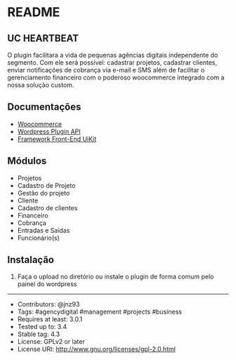# README

## UC HEARTBEAT
O plugin facilitara a vida de pequenas agências digitais independente do segmento. Com ele será possível: cadastrar projetos, cadastrar clientes, enviar notificações de cobrança via e-mail e SMS além de facilitar o gerenciamento financeiro com o poderoso woocommerce integrado com a nossa solução custom.

## Documentações
* [Woocommerce](https://woocommerce.github.io/woocommerce-rest-api-docs/)
* [Wordpress Plugin API](https://codex.wordpress.org/Plugin_API)
* [Framework Front-End UiKit](https://getuikit.com/docs/introduction)

## Módulos
* Projetos
 * Cadastro de Projeto
 * Gestão do projeto
* Cliente
 * Cadastro de clientes
* Financeiro
 * Cobrança
 * Entradas e Saídas
 * Funcionário(s)

## Instalação
1) Faça o upload no diretório ou instale o plugin de forma comum pelo painel do wordpress

-----------

* Contributors: @jnz93
* Tags: #agencydigital #management #projects #business
* Requires at least: 3.0.1
* Tested up to: 3.4
* Stable tag: 4.3
* License: GPLv2 or later
* License URI: http://www.gnu.org/licenses/gpl-2.0.html
